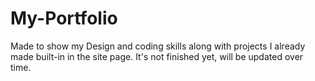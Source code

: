 # My-Portfolio
Made to show my Design and coding skills along with projects I already made built-in in the site page.
It's not finished yet, will be updated over time.
